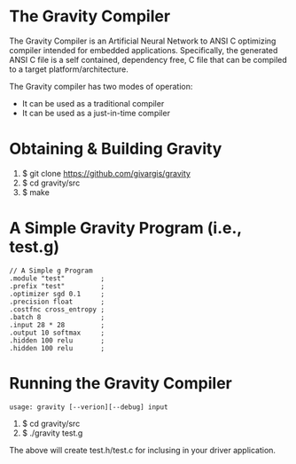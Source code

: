 # The Gravity Compiler

The Gravity Compiler is an Artificial Neural Network to ANSI C optimizing
compiler intended for embedded applications. Specifically, the generated
ANSI C file is a self contained, dependency free, C file that can be
compiled to a target platform/architecture.

The Gravity compiler has two modes of operation:
  * It can be used as a traditional compiler
  * It can be used as a just-in-time compiler

# Obtaining & Building Gravity
  1. $ git clone https://github.com/givargis/gravity
  2. $ cd gravity/src
  3. $ make

 # A Simple Gravity Program (i.e., test.g)
 ```
 // A Simple g Program
.module "test"         ;
.prefix "test"         ;
.optimizer sgd 0.1     ;
.precision float       ;
.costfnc cross_entropy ;
.batch 8               ;
.input 28 * 28         ;
.output 10 softmax     ;
.hidden 100 relu       ;
.hidden 100 relu       ;
 ```

 # Running the Gravity Compiler
 ```
 usage: gravity [--verion][--debug] input
 ```
   1. $ cd gravity/src
   2. $ ./gravity test.g

The above will create test.h/test.c for inclusing in your driver application.
